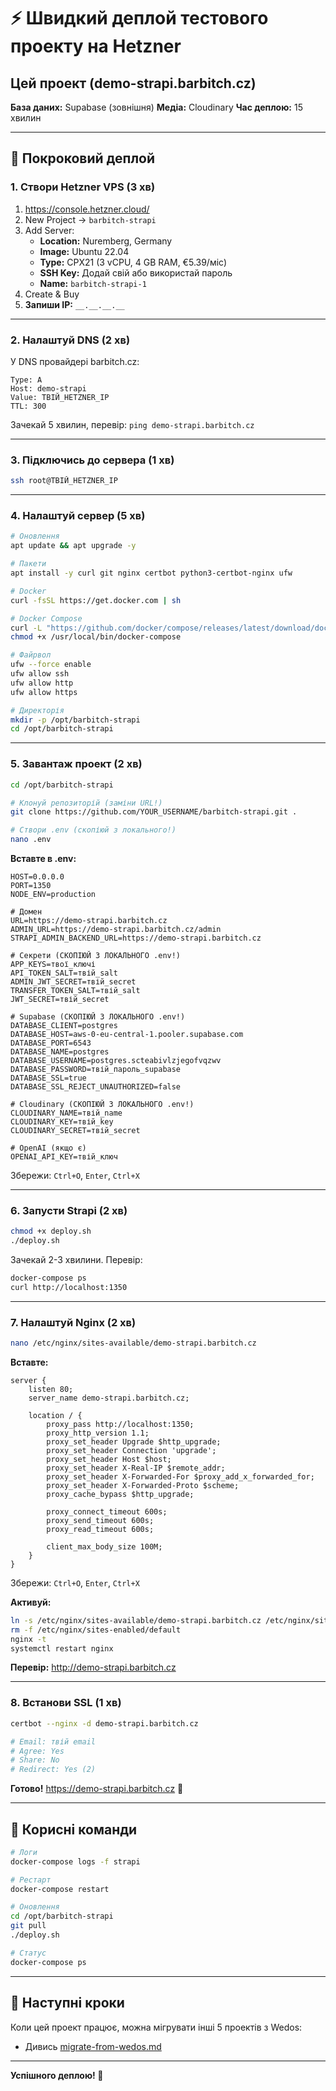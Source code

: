 # ⚡ Швидкий деплой тестового проекту на Hetzner

## Цей проект (demo-strapi.barbitch.cz)

**База даних:** Supabase (зовнішня)
**Медіа:** Cloudinary
**Час деплою:** 15 хвилин

---

## 🚀 Покроковий деплой

### 1. Створи Hetzner VPS (3 хв)

1. https://console.hetzner.cloud/
2. New Project → `barbitch-strapi`
3. Add Server:
   - **Location:** Nuremberg, Germany
   - **Image:** Ubuntu 22.04
   - **Type:** CPX21 (3 vCPU, 4 GB RAM, €5.39/міс)
   - **SSH Key:** Додай свій або використай пароль
   - **Name:** `barbitch-strapi-1`
4. Create & Buy
5. **Запиши IP:** `__.__.__.__`

---

### 2. Налаштуй DNS (2 хв)

У DNS провайдері barbitch.cz:

```
Type: A
Host: demo-strapi
Value: ТВІЙ_HETZNER_IP
TTL: 300
```

Зачекай 5 хвилин, перевір: `ping demo-strapi.barbitch.cz`

---

### 3. Підключись до сервера (1 хв)

```bash
ssh root@ТВІЙ_HETZNER_IP
```

---

### 4. Налаштуй сервер (5 хв)

```bash
# Оновлення
apt update && apt upgrade -y

# Пакети
apt install -y curl git nginx certbot python3-certbot-nginx ufw

# Docker
curl -fsSL https://get.docker.com | sh

# Docker Compose
curl -L "https://github.com/docker/compose/releases/latest/download/docker-compose-$(uname -s)-$(uname -m)" -o /usr/local/bin/docker-compose
chmod +x /usr/local/bin/docker-compose

# Файрвол
ufw --force enable
ufw allow ssh
ufw allow http
ufw allow https

# Директорія
mkdir -p /opt/barbitch-strapi
cd /opt/barbitch-strapi
```

---

### 5. Завантаж проект (2 хв)

```bash
cd /opt/barbitch-strapi

# Клонуй репозиторій (заміни URL!)
git clone https://github.com/YOUR_USERNAME/barbitch-strapi.git .

# Створи .env (скопіюй з локального!)
nano .env
```

**Вставте в .env:**

```env
HOST=0.0.0.0
PORT=1350
NODE_ENV=production

# Домен
URL=https://demo-strapi.barbitch.cz
ADMIN_URL=https://demo-strapi.barbitch.cz/admin
STRAPI_ADMIN_BACKEND_URL=https://demo-strapi.barbitch.cz

# Секрети (СКОПІЮЙ З ЛОКАЛЬНОГО .env!)
APP_KEYS=твої_ключі
API_TOKEN_SALT=твій_salt
ADMIN_JWT_SECRET=твій_secret
TRANSFER_TOKEN_SALT=твій_salt
JWT_SECRET=твій_secret

# Supabase (СКОПІЮЙ З ЛОКАЛЬНОГО .env!)
DATABASE_CLIENT=postgres
DATABASE_HOST=aws-0-eu-central-1.pooler.supabase.com
DATABASE_PORT=6543
DATABASE_NAME=postgres
DATABASE_USERNAME=postgres.scteabivlzjegofvqzwv
DATABASE_PASSWORD=твій_пароль_supabase
DATABASE_SSL=true
DATABASE_SSL_REJECT_UNAUTHORIZED=false

# Cloudinary (СКОПІЮЙ З ЛОКАЛЬНОГО .env!)
CLOUDINARY_NAME=твій_name
CLOUDINARY_KEY=твій_key
CLOUDINARY_SECRET=твій_secret

# OpenAI (якщо є)
OPENAI_API_KEY=твій_ключ
```

Збережи: `Ctrl+O`, `Enter`, `Ctrl+X`

---

### 6. Запусти Strapi (2 хв)

```bash
chmod +x deploy.sh
./deploy.sh
```

Зачекай 2-3 хвилини. Перевір:

```bash
docker-compose ps
curl http://localhost:1350
```

---

### 7. Налаштуй Nginx (2 хв)

```bash
nano /etc/nginx/sites-available/demo-strapi.barbitch.cz
```

**Вставте:**

```nginx
server {
    listen 80;
    server_name demo-strapi.barbitch.cz;

    location / {
        proxy_pass http://localhost:1350;
        proxy_http_version 1.1;
        proxy_set_header Upgrade $http_upgrade;
        proxy_set_header Connection 'upgrade';
        proxy_set_header Host $host;
        proxy_set_header X-Real-IP $remote_addr;
        proxy_set_header X-Forwarded-For $proxy_add_x_forwarded_for;
        proxy_set_header X-Forwarded-Proto $scheme;
        proxy_cache_bypass $http_upgrade;

        proxy_connect_timeout 600s;
        proxy_send_timeout 600s;
        proxy_read_timeout 600s;

        client_max_body_size 100M;
    }
}
```

Збережи: `Ctrl+O`, `Enter`, `Ctrl+X`

**Активуй:**

```bash
ln -s /etc/nginx/sites-available/demo-strapi.barbitch.cz /etc/nginx/sites-enabled/
rm -f /etc/nginx/sites-enabled/default
nginx -t
systemctl restart nginx
```

**Перевір:** http://demo-strapi.barbitch.cz

---

### 8. Встанови SSL (1 хв)

```bash
certbot --nginx -d demo-strapi.barbitch.cz

# Email: твій email
# Agree: Yes
# Share: No
# Redirect: Yes (2)
```

**Готово!** https://demo-strapi.barbitch.cz 🎉

---

## 📝 Корисні команди

```bash
# Логи
docker-compose logs -f strapi

# Рестарт
docker-compose restart

# Оновлення
cd /opt/barbitch-strapi
git pull
./deploy.sh

# Статус
docker-compose ps
```

---

## 🔄 Наступні кроки

Коли цей проект працює, можна мігрувати інші 5 проектів з Wedos:
- Дивись [migrate-from-wedos.md](./migrate-from-wedos.md)

---

**Успішного деплою! 🚀**
